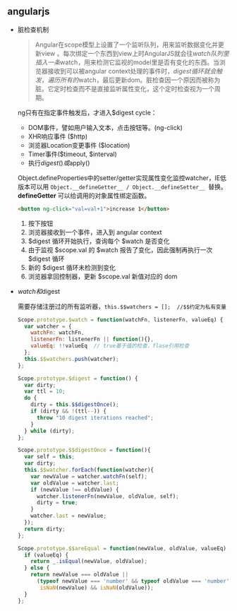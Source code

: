 ## angularjs

* 脏检查机制

  > Angular在scope模型上设置了一个监听队列，用来监听数据变化并更新view 。每次绑定一个东西到view上时AngularJS就会往$watch队列里插入一条$watch，用来检测它监视的model里是否有变化的东西。当浏览器接收到可以被angular context处理的事件时，$digest循环就会触发，遍历所有的$watch，最后更新dom。脏检查因一个原因而被称为脏。它定时检查而不是直接监听属性变化，这个定时检查视为一个周期。

  ng只有在指定事件触发后，才进入$digest cycle：

  - DOM事件，譬如用户输入文本，点击按钮等。(ng-click)
  - XHR响应事件 ($http)
  - 浏览器Location变更事件 ($location)
  - Timer事件($timeout, $interval)
  - 执行$digest()或$apply()

  Object.defineProperties中的setter/getter实现属性变化监控watcher，IE低版本可以用 `Object.__defineGetter__ / Object.__defineSetter__ `替换。__defineGetter__ 可以给调用的对象属性绑定函数。

  ```html
  <button ng-click="val=val+1">increase 1</button>
  ```
  1. 按下按钮
  2. 浏览器接收到一个事件，进入到 angular context
  3. $digest 循环开始执行，查询每个 $watch 是否变化
  4. 由于监视 $scope.val 的 $watch 报告了变化，因此强制再执行一次 $digest 循环
  5. 新的 $digest 循环未检测到变化
  6. 浏览器拿回控制器，更新 $scope.val 新值对应的 dom

  
* $watch和$digest

  需要存储注册过的所有监听器，`this.$$watchers = [];  //$$约定为私有变量`

  ```js
  Scope.prototype.$watch = function(watchFn, listenerFn, valueEq) {
    var watcher = {
      watchFn: watchFn,
      listenerFn: listenerFn || function(){},
      valueEq: !!valueEq  // true基于值的检查，flase引用检查
    };
    this.$$watchers.push(watcher);
  };

  Scope.prototype.$digest = function() {
    var dirty;
    var ttl = 10;
    do {
      dirty = this.$$digestOnce();
      if (dirty && !(ttl--)) {
        throw "10 digest iterations reached";
      }
    } while (dirty);
  };

  Scope.prototype.$$digestOnce = function(){
    var self = this;
    var dirty;
    this.$$watcher.forEach(function(watcher){
      var newValue = watcher.watchFn(self);
      var oldValue = watcher.last;
      if (newValue !== oldValue) {
        watcher.listenerFn(newValue, oldValue, self);
        dirty = true;
      }
      watcher.last = newValue;
    });
    return dirty;
  };

  Scope.prototype.$$areEqual = function(newValue, oldValue, valueEq) {
    if (valueEq) {
      return _.isEqual(newValue, oldValue);
    } else {
      return newValue === oldValue ||
        (typeof newValue === 'number' && typeof oldValue === 'number' &&
         isNaN(newValue) && isNaN(oldValue));
    }
  };
  ```

